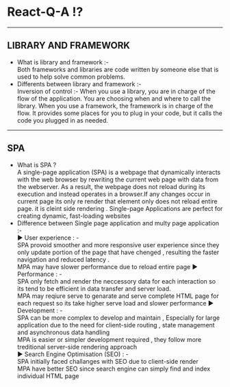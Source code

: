 # React-Q-A ⁉
---------
LIBRARY AND FRAMEWORK
---------
- What is library and framework :- <br />
     Both frameworks and libraries are code written by someone else that is used to help solve common problems. <br />
- Differents between library and framework :- <br />
     Inversion of control :- When you use a library, you are in charge of the flow of the application. You are choosing when and where to call the library. When you use a framework, the framework is in charge of the flow. It provides some places for you to plug in your code, but it calls the code you plugged in as needed.
---------
SPA
---------
- What is SPA ?  <br />
     A single-page application (SPA) is a webpage that dynamically interacts with the web browser by rewriting the current web page with data from  the webserver. As a result, the webpage does not reload during its execution and instead operates in a browser.If any changes occur in current page its only re render that element only does not reload entire page. it is cleint side rendering . Single-page Applications are perfect for creating dynamic, fast-loading websites <br />
- Difference between Single page application and multy page application :- <br />
     ▶ User experience : - <br />
               SPA provoid smoother and more responsive user experience since they only update portion of the page that have chenged , resulting the faster navigation and reduced latency .<br />
               MPA may have slower performance due to reload entire page
     ▶ Performance : - <br />
               SPA only fetch and render the neccessory data for each interaction so its tend to be efficient in data transfer and server load. <br />
               MPA may reqiure serve to genarate and serve complete HTML page for each request so its take higher serve load and slower performance
     ▶ Development : - <br />
               SPA can be more complex to develop and maintain , Especially for large application due to the need for client-side routing , state management and asynchronous data handling <br />
               MPA is easier or simpler development required , they follow more treditional server-side rendering approach <br />
     ▶ Search Engine Optimisation (SEO) : - <br />
               SPA initially faced challanges with SEO due to client-side render <br />
               MPA have better SEO since search engine can simply find and index individual HTML page
